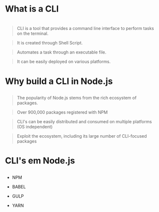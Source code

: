 # What is a CLI <h1>
  
  > CLI is a tool that provides a command line interface to perform tasks on the terminal.
  
  > It is created through Shell Script.
  
  > Automates a task through an executable file.
  
  > It can be easily deployed on various platforms.
    
   
   
# Why build a CLI in Node.js <h2>
  
  > The popularity of Node.js stems from the rich ecosystem of packages.

  > Over 900,000 packages registered with NPM
  
  > CLI's can be easily distributed and consumed on multiple platforms (OS independent)

  > Exploit the ecosystem, including its large number of CLI-focused packages
  
  
  
  # CLI's em Node.js <h2>
  
  - NPM 
  
  - BABEL
  
  - GULP
  
  - YARN



  
  
  
  
  
  
  
